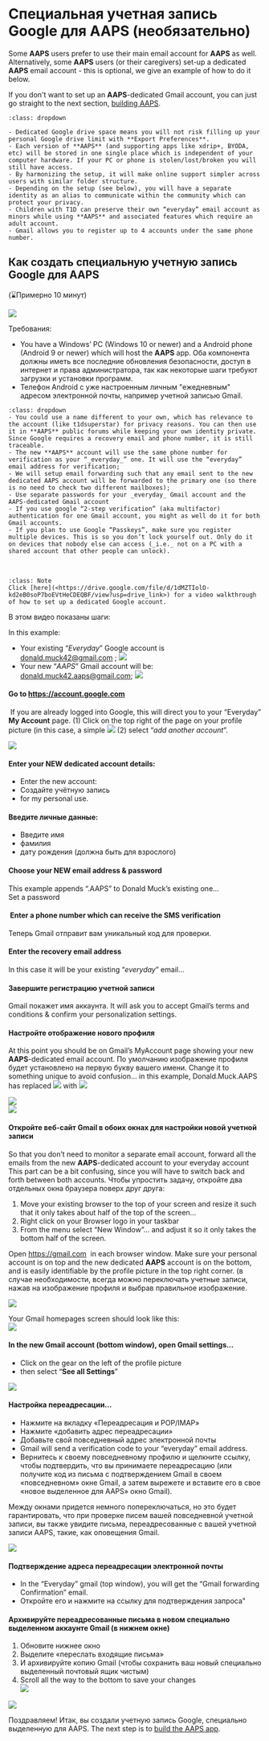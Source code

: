# Специальная учетная запись Google для AAPS (необязательно)

Some **AAPS** users prefer to use their main email account for **AAPS** as well. Alternatively, some **AAPS** users (or their caregivers) set-up a dedicated **AAPS** email account - this is optional, we give an example of how to do it below.

If you don't want to set up an **AAPS**-dedicated Gmail account, you can just go straight to the next section, [building AAPS](../SettingUpAaps/BuildingAaps.md).

```{admonition} Advantages of a dedicated Google account for AAPS
:class: dropdown

- Dedicated Google drive space means you will not risk filling up your personal Google drive limit with **Export Preferences**.
- Each version of **AAPS** (and supporting apps like xdrip+, BYODA, etc) will be stored in one single place which is independent of your computer hardware. If your PC or phone is stolen/lost/broken you will still have access.
- By harmonizing the setup, it will make online support simpler across users with similar folder structure.
- Depending on the setup (see below), you will have a separate identity as an alias to communicate within the community which can protect your privacy. 
- Children with T1D can preserve their own “everyday” email account as minors while using **AAPS** and associated features which require an adult account.
- Gmail allows you to register up to 4 accounts under the same phone number.
```

## Как создать специальную учетную запись Google для AAPS

(⌛Примерно 10 минут)

![](../images/Building-the-App/building_0001.png)

Требования:

* You have a Windows’ PC (Windows 10 or newer) and a Android phone (Android 9 or newer) which will host the **AAPS** app. Оба компонента должны иметь все последние обновления безопасности, доступ в интернет и права администратора, так как некоторые шаги требуют загрузки и установки программ.
* Телефон Android с уже настроенным личным "ежедневным" адресом электронной почты, например учетной записью Gmail.

```{admonition} Things to consider when setting up your new account
:class: dropdown
- You could use a name different to your own, which has relevance to the account (like t1dsuperstar) for privacy reasons. You can then use it in **AAPS** public forums while keeping your own identity private. Since Google requires a recovery email and phone number, it is still traceable.
- The new **AAPS** account will use the same phone number for verification as your “_everyday_” one. It will use the “everyday” email address for verification;
- We will setup email forwarding such that any email sent to the new dedicated AAPS account will be forwarded to the primary one (so there is no need to check two different mailboxes);
- Use separate passwords for your _everyday_ Gmail account and the AAPS-dedicated Gmail account
- If you use google “2-step verification” (aka multifactor) authentication for one Gmail account, you might as well do it for both Gmail accounts.
- If you plan to use Google “Passkeys”, make sure you register multiple devices. This is so you don’t lock yourself out. Only do it on devices that nobody else can access (_i.e._ not on a PC with a shared account that other people can unlock).
```
 

```{admonition}  Video Walkthrough! 
:class: Note
Click [here](<https://drive.google.com/file/d/1dMZTIolO-kd2eB0soP7boEVtHeCDEQBF/view?usp=drive_link>) for a video walkthrough of how to set up a dedicated Google account.
```

 В этом видео показаны шаги:

In this example: 
- Your existing “_Everyday_” Google account is <donald.muck42@gmail.com> ; ![](../images/Building-the-App/building_0002.png)
- Your new “_AAPS_” Gmail account will be: <donald.muck42.aaps@gmail.com>; ![](../images/Building-the-App/building_0003.png)


#### Go to <https://account.google.com> 

 If you are already logged into Google, this will direct you to your “Everyday” **My Account** page. (1) Click on the top right of the page on your profile picture (in this case, a simple ![](../images/Building-the-App/building_0002.png) (2) select “_add another account_”.

![](../images/Building-the-App/building_0005.png)


#### Enter your NEW dedicated account details: 

- Enter the new account: 
- Создайте учётную запись
- for my personal use. 



 #### Введите личные данные:
 - Введите имя
 - фамилия
 - дату рождения (должна быть для взрослого)

#### Choose your NEW email address & password

This example appends “.AAPS” to Donald Muck’s existing one…\
Set a password

####  Enter a phone number which can receive the SMS verification

Теперь Gmail отправит вам уникальный код для проверки.

#### Enter the recovery email address 

In this case it will be your existing “_everyday_” email…

#### Завершите регистрацию учетной записи

Gmail покажет имя аккаунта. It will ask you to accept Gmail’s terms and conditions & confirm your personalization settings.

#### Настройте отображение нового профиля

At this point you should be on Gmail’s MyAccount page showing your new **AAPS**-dedicated email account. По умолчанию изображение профиля будет установлено на первую букву вашего имени. Change it to something unique to avoid confusion… in this example, Donald.Muck.AAPS has replaced ![](../images/Building-the-App/building_0002.png) with ![](../images/Building-the-App/building_0003.png)

![](../images/Building-the-App/building_0007.png)\
![](../images/Building-the-App/building_0008.png)

#### Откройте веб-сайт Gmail в обоих окнах для настройки новой учетной записи

So that you don’t need to monitor a separate email account, forward all the emails from the new **AAPS**-dedicated account to your everyday account \
This part can be a bit confusing, since you will have to switch back and forth between both accounts. Чтобы упростить задачу, откройте два отдельных окна браузера поверх друг друга:

1. Move your existing browser to the top of your screen and resize it such that it only takes about half of the top of the screen… 
2. Right click on your Browser logo in your taskbar 
3. From the menu select “New Window”... and adjust it so it only takes the bottom half of the screen.

Open <https://gmail.com>  in each browser window. Make sure your personal account is on top and the new dedicated **AAPS** account is on the bottom, and is easily identifiable by the profile picture in the top right corner. (в случае необходимости, всегда можно переключать учетные записи, нажав на изображение профиля и выбрав правильное изображение.

![](../images/Building-the-App/building_0009.png)

Your Gmail homepages screen should look like this:\
![](../images/Building-the-App/building_0010.png)

 #### In the new Gmail account (bottom window), open Gmail settings… 

- Click on the gear on the left of the profile picture 
- then select “**See all Settings**”

![](../images/Building-the-App/building_0011.png)

#### Настройка переадресации…

- Нажмите на вкладку «Переадресация и POP/IMAP»
- Нажмите «добавить адрес переадресации»
- Добавьте свой повседневный адрес электронной почты
- Gmail will send a verification code to your “everyday” email address. 
- Вернитесь к своему повседневному профилю и щелкните ссылку, чтобы подтвердить, что вы принимаете переадресацию (или получите код из письма с подтверждением Gmail в своем «повседневном» окне Gmail, а затем вырежете и вставите его в свое «новое выделенное для AAPS» окно Gmail).

Между окнами придется немного попереключаться, но это будет гарантировать, что при проверке писем вашей повседневной учетной записи, вы также увидите письма, переадресованные с вашей учетной записи AAPS, такие, как оповещения Gmail.

![](../images/Building-the-App/building_0012.png)

#### Подтверждение адреса переадресации электронной почты

- In the “Everyday” gmail (top window), you will get the “Gmail forwarding Confirmation” email. 
- Откройте его и нажмите на ссылку для подтверждения запроса"

#### Архивируйте переадресованные письма в новом специально выделенном аккаунте Gmail (в нижнем окне)

<!---->

1. Обновите нижнее окно
2. Выделите «переслать входящие письма»
3. И архивируйте копию Gmail (чтобы сохранить ваш новый специально выделенный почтовый ящик чистым)
4. Scroll all the way to the bottom to save your changes\
   ![](../images/Building-the-App/building_0013.png)

![](../images/Building-the-App/building_0014.png)

Поздравляем! Итак, вы создали учетную запись Google, специально выделенную для AAPS. The next step is to [build the AAPS app](../SettingUpAaps/BuildingAaps.md).
